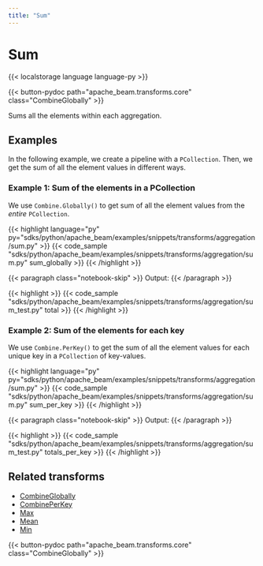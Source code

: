 ```yaml
---
title: "Sum"
---
```


<!--
Licensed under the Apache License, Version 2.0 (the "License");
you may not use this file except in compliance with the License.
You may obtain a copy of the License at

http://www.apache.org/licenses/LICENSE-2.0

Unless required by applicable law or agreed to in writing, software
distributed under the License is distributed on an "AS IS" BASIS,
WITHOUT WARRANTIES OR CONDITIONS OF ANY KIND, either express or implied.
See the License for the specific language governing permissions and
limitations under the License.
-->

# Sum

{{< localstorage language language-py >}}

{{< button-pydoc path="apache_beam.transforms.core" class="CombineGlobally" >}}

Sums all the elements within each aggregation.

## Examples

In the following example, we create a pipeline with a `PCollection`.
Then, we get the sum of all the element values in different ways.

### Example 1: Sum of the elements in a PCollection

We use `Combine.Globally()` to get sum of all the element values from the _entire_ `PCollection`.

{{< highlight language="py" py="sdks/python/apache_beam/examples/snippets/transforms/aggregation/sum.py" >}}
{{< code_sample "sdks/python/apache_beam/examples/snippets/transforms/aggregation/sum.py" sum_globally >}}
{{< /highlight >}}

{{< paragraph class="notebook-skip" >}}
Output:
{{< /paragraph >}}

{{< highlight >}}
{{< code_sample "sdks/python/apache_beam/examples/snippets/transforms/aggregation/sum_test.py" total >}}
{{< /highlight >}}

### Example 2: Sum of the elements for each key

We use `Combine.PerKey()` to get the sum of all the element values for each unique key in a `PCollection` of key-values.

{{< highlight language="py" py="sdks/python/apache_beam/examples/snippets/transforms/aggregation/sum.py" >}}
{{< code_sample "sdks/python/apache_beam/examples/snippets/transforms/aggregation/sum.py" sum_per_key >}}
{{< /highlight >}}

{{< paragraph class="notebook-skip" >}}
Output:
{{< /paragraph >}}

{{< highlight >}}
{{< code_sample "sdks/python/apache_beam/examples/snippets/transforms/aggregation/sum_test.py" totals_per_key >}}
{{< /highlight >}}

## Related transforms

- [CombineGlobally](/documentation/transforms/python/aggregation/combineglobally)
- [CombinePerKey](/documentation/transforms/python/aggregation/combineperkey)
- [Max](/documentation/transforms/python/aggregation/max)
- [Mean](/documentation/transforms/python/aggregation/mean)
- [Min](/documentation/transforms/python/aggregation/min)

{{< button-pydoc path="apache_beam.transforms.core" class="CombineGlobally" >}}
